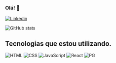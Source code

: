 ### Olá! 👋
[![Linkedin](https://img.shields.io/badge/LinkedIn-0077B5?style=for-the-badge&logo=linkedin&logoColor=white)](https://www.linkedin.com/in/felipeoak1/)

![GitHub stats](https://github-readme-stats.vercel.app/api?username=felipeoak1&show_icons=true&theme=dracula)

<div><h2>Tecnologias que estou utilizando.</h2></div>

![HTML](https://img.shields.io/badge/HTML5-E34F26?style=for-the-badge&logo=html5&logoColor=white)
![CSS](https://img.shields.io/badge/CSS3-1572B6?style=for-the-badge&logo=css3&logoColor=white)
![JavaScript](https://img.shields.io/badge/JavaScript-F7DF1E?style=for-the-badge&logo=javascript&logoColor=black)
![React](https://img.shields.io/badge/React-20232A?style=for-the-badge&logo=react&logoColor=61DAFB)
![PG](https://img.shields.io/badge/PostgreSQL-316192?style=for-the-badge&logo=postgresql&logoColor=white)
